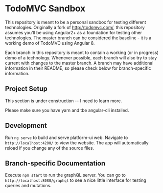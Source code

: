 # TodoMVC Sandbox

This repository is meant to be a personal sandbox for testing different technologies.
Originally a fork of http://todomvc.com/, this repository assumes you'll be using Angular2+ as a foundation for testing other technologies.
The master branch can be considered the baseline - it is a working demo of TodoMVC using Angular 8.

Each branch in this repository is meant to contain a working (or in progress) demo of a technology.
Whenever possible, each branch will also try to stay current with changes to the master branch.
A branch may have additional information in their README, so please check below for branch-specific information.

## Project Setup

This section is under construction -- I need to learn more.

Please make sure you have yarn and tbe angular-cli installed.

## Development

Run `ng serve` to build and serve platform-ui web. 
Navigate to `http://localhost:4200/` to view the website.
The app will automatically reload if you change any of the source files.

## Branch-specific Documentation

Execute `npm start` to run the graphQL server. 
You can go to `http://localhost:8080/graphql` to see a nice little interface for testing queries and mutations.
